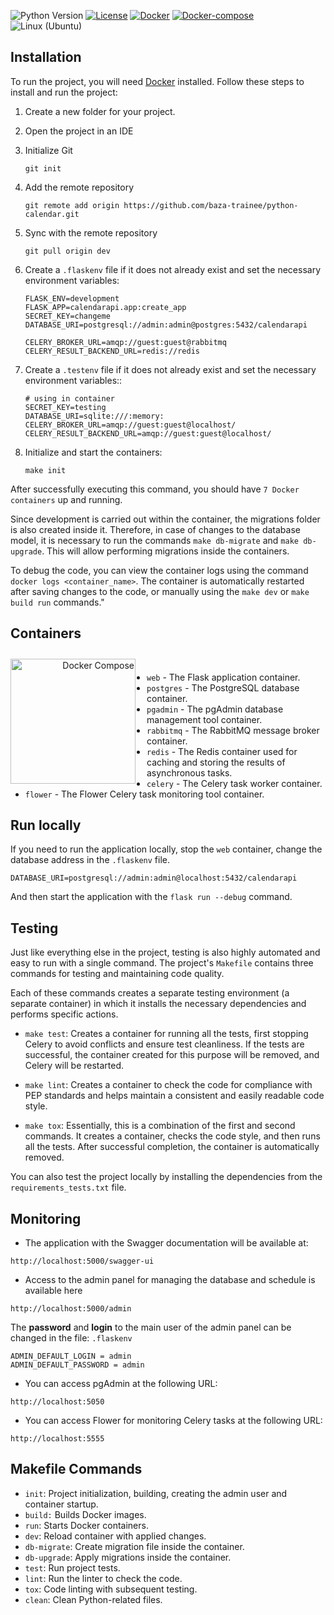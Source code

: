 ![Python Version](https://img.shields.io/badge/python-3.11-blue.svg)
[![License](https://img.shields.io/badge/license-MIT-green.svg)](https://opensource.org/licenses/MIT)
[![Docker](https://img.shields.io/badge/docker-blue.svg)](https://www.digitalocean.com/community/tutorials/how-to-install-and-use-docker-on-ubuntu-22-04)
[![Docker-compose](https://img.shields.io/badge/docker-compose-orange.svg)](https://www.digitalocean.com/community/tutorials/how-to-install-and-use-docker-compose-on-ubuntu-22-04)
![Linux (Ubuntu)](https://img.shields.io/badge/linux-ubuntu-green.svg)
## Installation

To run the project, you will need [Docker](https://www.docker.com/) installed. Follow these steps to install and run the project:

1. Create a new folder for your project.

2. Open the project in an IDE

3. Initialize Git

    ```
    git init
    ```
4. Add the remote repository
    ```
    git remote add origin https://github.com/baza-trainee/python-calendar.git
    ```
5. Sync with the remote repository

    ```
    git pull origin dev
    ```


6. Create a `.flaskenv` file if it does not already exist and set the necessary environment variables:

    ```
    FLASK_ENV=development
    FLASK_APP=calendarapi.app:create_app
    SECRET_KEY=changeme
    DATABASE_URI=postgresql://admin:admin@postgres:5432/calendarapi

    CELERY_BROKER_URL=amqp://guest:guest@rabbitmq
    CELERY_RESULT_BACKEND_URL=redis://redis

    ```
7. Create a `.testenv` file if it does not already exist and set the necessary environment variables::

    ```
    # using in container
    SECRET_KEY=testing
    DATABASE_URI=sqlite:///:memory:
    CELERY_BROKER_URL=amqp://guest:guest@localhost/
    CELERY_RESULT_BACKEND_URL=amqp://guest:guest@localhost/

    ```
8. Initialize and start the containers:

    ```
    make init
    ```

After successfully executing this command, you should have `7 Docker containers` up and running.

Since development is carried out within the container, the migrations folder is also created inside it. Therefore, in case of changes to the database model, it is necessary to run the commands `make db-migrate` and `make db-upgrade`. This will allow performing migrations inside the containers.

To debug the code, you can view the container logs using the command `docker logs <container_name>`. The container is automatically restarted after saving changes to the code, or manually using the `make dev` or `make build run` commands."

## Containers

<div style="text-align: right;">
    <div style="float: left; padding-right: 15px; padding-top: 10px">
        <img src="https://raw.githubusercontent.com/docker/compose/master/logo.png" alt="Docker Compose" align="left" width="200">
    </div>
    <br>
</div>

- `web` - The Flask application container.
- `postgres` - The PostgreSQL database container.
- `pgadmin` - The pgAdmin database management tool container.
- `rabbitmq` - The RabbitMQ message broker container. 
- `redis` - The Redis container used for caching and storing the results of asynchronous tasks.
- `celery` - The Celery task worker container.
- `flower` - The Flower Celery task monitoring tool container.


## Run locally
If you need to run the application locally, stop the `web` container, change the database address in the `.flaskenv` file. 
```
DATABASE_URI=postgresql://admin:admin@localhost:5432/calendarapi
```
And then start the application with the `flask run --debug` command.

## Testing


Just like everything else in the project, testing is also highly automated and easy to run with a single command. The project's `Makefile` contains three commands for testing and maintaining code quality.

Each of these commands creates a separate testing environment (a separate container) in which it installs the necessary dependencies and performs specific actions.


- `make test`: Creates a container for running all the tests, first stopping Celery to avoid conflicts and ensure test cleanliness. If the tests are successful, the container created for this purpose will be removed, and Celery will be restarted.

- `make lint`: Creates a container to check the code for compliance with PEP standards and helps maintain a consistent and easily readable code style.

- `make tox`: Essentially, this is a combination of the first and second commands. It creates a container, checks the code style, and then runs all the tests. After successful completion, the container is automatically removed.

You can also test the project locally by installing the dependencies from the `requirements_tests.txt` file.



## Monitoring
- The application with the Swagger documentation will be available at:
```
http://localhost:5000/swagger-ui
```
- Access to the admin panel for managing the database and schedule is available here
```
http://localhost:5000/admin
```
The **password** and **login** to the main user of the admin panel can be changed in the file: `.flaskenv`
```
ADMIN_DEFAULT_LOGIN = admin
ADMIN_DEFAULT_PASSWORD = admin
```
- You can access pgAdmin at the following URL: 
```
http://localhost:5050
```
- You can access Flower for monitoring Celery tasks at the following URL:
```
http://localhost:5555
```

## Makefile Commands

- `init`: Project initialization, building, creating the admin user and container startup.
- `build:` Builds Docker images.
- `run`: Starts Docker containers.
- `dev`: Reload container with applied changes.
- `db-migrate`: Create migration file inside the container.
- `db-upgrade`: Apply migrations inside the container.
- `test`: Run project tests.
- `lint`: Run the linter to check the code.
- `tox`: Code linting with subsequent testing.
- `clean`: Clean Python-related files.
